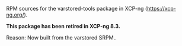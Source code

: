 RPM sources for the varstored-tools package in XCP-ng (https://xcp-ng.org/).

**This package has been retired in XCP-ng 8.3.**

Reason: Now built from the varstored SRPM..
